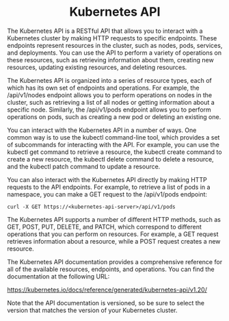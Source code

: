 <div align=center>
  
# Kubernetes API

</div>

The Kubernetes API is a RESTful API that allows you to interact with a Kubernetes cluster by making HTTP requests to specific endpoints. These endpoints represent resources in the cluster, such as nodes, pods, services, and deployments. You can use the API to perform a variety of operations on these resources, such as retrieving information about them, creating new resources, updating existing resources, and deleting resources.

The Kubernetes API is organized into a series of resource types, each of which has its own set of endpoints and operations. For example, the /api/v1/nodes endpoint allows you to perform operations on nodes in the cluster, such as retrieving a list of all nodes or getting information about a specific node. Similarly, the /api/v1/pods endpoint allows you to perform operations on pods, such as creating a new pod or deleting an existing one.

You can interact with the Kubernetes API in a number of ways. One common way is to use the kubectl command-line tool, which provides a set of subcommands for interacting with the API. For example, you can use the kubectl get command to retrieve a resource, the kubectl create command to create a new resource, the kubectl delete command to delete a resource, and the kubectl patch command to update a resource.

You can also interact with the Kubernetes API directly by making HTTP requests to the API endpoints. For example, to retrieve a list of pods in a namespace, you can make a GET request to the /api/v1/pods endpoint:

```
curl -X GET https://<kubernetes-api-server>/api/v1/pods
```

The Kubernetes API supports a number of different HTTP methods, such as GET, POST, PUT, DELETE, and PATCH, which correspond to different operations that you can perform on resources. For example, a GET request retrieves information about a resource, while a POST request creates a new resource.

The Kubernetes API documentation provides a comprehensive reference for all of the available resources, endpoints, and operations. You can find the documentation at the following URL:

https://kubernetes.io/docs/reference/generated/kubernetes-api/v1.20/

Note that the API documentation is versioned, so be sure to select the version that matches the version of your Kubernetes cluster.